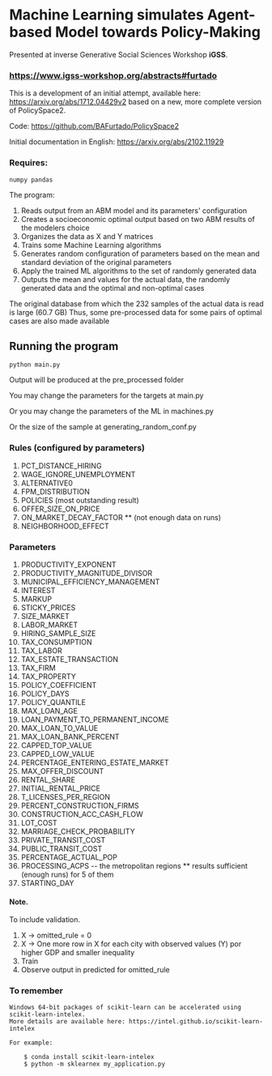 # Machine Learning simulates Agent-based Model towards Policy-Making


Presented at inverse Generative Social Sciences Workshop **iGSS**. 

### https://www.igss-workshop.org/abstracts#furtado

This is a development of an initial attempt, available here:
https://arxiv.org/abs/1712.04429v2 based on a new, more complete version of PolicySpace2.

Code: https://github.com/BAFurtado/PolicySpace2

Initial documentation in English: https://arxiv.org/abs/2102.11929 

### Requires:

````angular2html
numpy pandas
````

The program:

1. Reads output from an ABM model and its parameters' configuration
2. Creates a socioeconomic optimal output based on two ABM results of the modelers choice
3. Organizes the data as X and Y matrices
4. Trains some Machine Learning algorithms
5. Generates random configuration of parameters based on the mean and standard deviation of the original parameters
6. Apply the trained ML algorithms to the set of randomly generated data
7. Outputs the mean and values for the actual data, the randomly generated data and the optimal and non-optimal cases

The original database from which the 232 samples of the actual data is read is large (60.7 GB)
Thus, some pre-processed data for some pairs of optimal cases are also made available

## Running the program
`python main.py`

Output will be produced at the pre_processed folder

You may change the parameters for the targets at main.py

Or you may change the parameters of the ML in machines.py

Or the size of the sample at generating_random_conf.py

### Rules (configured by parameters)
1. PCT_DISTANCE_HIRING
2. WAGE_IGNORE_UNEMPLOYMENT
3. ALTERNATIVE0 
4. FPM_DISTRIBUTION 
5. POLICIES (most outstanding result)
6. OFFER_SIZE_ON_PRICE
7. ON_MARKET_DECAY_FACTOR ** (not enough data on runs)
8. NEIGHBORHOOD_EFFECT

### Parameters
1. PRODUCTIVITY_EXPONENT
2. PRODUCTIVITY_MAGNITUDE_DIVISOR 
3. MUNICIPAL_EFFICIENCY_MANAGEMENT
4. INTEREST
5. MARKUP
6. STICKY_PRICES
7. SIZE_MARKET
8. LABOR_MARKET
9. HIRING_SAMPLE_SIZE
10. TAX_CONSUMPTION
11. TAX_LABOR 
12. TAX_ESTATE_TRANSACTION 
13. TAX_FIRM 
14. TAX_PROPERTY 
15. POLICY_COEFFICIENT
16. POLICY_DAYS
17. POLICY_QUANTILE
18. MAX_LOAN_AGE
19. LOAN_PAYMENT_TO_PERMANENT_INCOME
20. MAX_LOAN_TO_VALUE
21. MAX_LOAN_BANK_PERCENT
22. CAPPED_TOP_VALUE 
23. CAPPED_LOW_VALUE 
24. PERCENTAGE_ENTERING_ESTATE_MARKET
25. MAX_OFFER_DISCOUNT
26. RENTAL_SHARE 
27. INITIAL_RENTAL_PRICE
28. T_LICENSES_PER_REGION
29. PERCENT_CONSTRUCTION_FIRMS 
30. CONSTRUCTION_ACC_CASH_FLOW
31. LOT_COST 
32. MARRIAGE_CHECK_PROBABILITY 
33. PRIVATE_TRANSIT_COST
34. PUBLIC_TRANSIT_COST 
35. PERCENTAGE_ACTUAL_POP  
36. PROCESSING_ACPS -- the metropolitan regions ** results sufficient (enough runs) for 5 of them
37. STARTING_DAY 

#### Note.

To include validation.
1. X -> omitted_rule = 0
2. X -> One more row in X for each city with observed values (Y) por higher GDP and smaller inequality
3. Train
4. Observe output in predicted for omitted_rule


### To remember
    Windows 64-bit packages of scikit-learn can be accelerated using scikit-learn-intelex.
    More details are available here: https://intel.github.io/scikit-learn-intelex

    For example:

        $ conda install scikit-learn-intelex
        $ python -m sklearnex my_application.py
